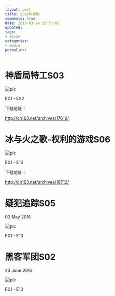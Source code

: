 ```yaml
---
layout: post
title: 2016年美剧
comments: true
date: 2016-03-24 22:38:01
updated:
tags:
- movie
categories:
- media
permalink:
---
```


# 神盾局特工S03

![pic](/images/sdjtg.jpg)

E01 - E22

下载地址：

<http://cn163.net/archives/17616/>

# 冰与火之歌-权利的游戏S06

![pic](/images/qldyx.jpg)

E01 - E10

下载地址：

<http://cn163.net/archives/18712/>

# 疑犯追踪S05

03 May 2016

![pic](/images/yfzz.jpg)

E01 - E13

# 黑客军团S02

23 June 2016

![pic](/images/hkjt.jpg)

E01 - E10
